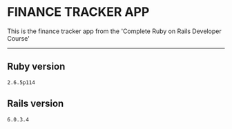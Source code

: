 # FINANCE TRACKER APP

This is the finance tracker app from the 'Complete Ruby on Rails Developer Course'

---

## Ruby version

`2.6.5p114`

## Rails version

`6.0.3.4`
